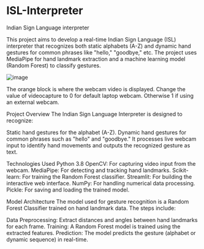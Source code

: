 # ISL-Interpreter
Indian Sign Language interpreter

This project aims to develop a real-time Indian Sign Language (ISL) interpreter that recognizes both static alphabets (A-Z) and dynamic hand gestures for common phrases like "hello," "goodbye," etc. 
The project uses MediaPipe for hand landmark extraction and a machine learning model (Random Forest) to classify gestures.

![image](https://github.com/user-attachments/assets/1a05eb3f-fff9-452a-8931-8b2d8e396cd2)

The orange block is where the webcam video is displayed. 
Change the value of videocapture to 0 for default laptop webcam.
Otherwise 1 if using an external webcam.

Project Overview
The Indian Sign Language Interpreter is designed to recognize:

Static hand gestures for the alphabet (A-Z).
Dynamic hand gestures for common phrases such as "hello" and "goodbye."
It processes live webcam input to identify hand movements and outputs the recognized gesture as text.

Technologies Used
Python 3.8
OpenCV: For capturing video input from the webcam.
MediaPipe: For detecting and tracking hand landmarks.
Scikit-learn: For training the Random Forest classifier.
Streamlit: For building the interactive web interface.
NumPy: For handling numerical data processing.
Pickle: For saving and loading the trained model.

Model Architecture
The model used for gesture recognition is a Random Forest Classifier trained on hand landmark data. The steps include:

Data Preprocessing: Extract distances and angles between hand landmarks for each frame.
Training: A Random Forest model is trained using the extracted features.
Prediction: The model predicts the gesture (alphabet or dynamic sequence) in real-time.
